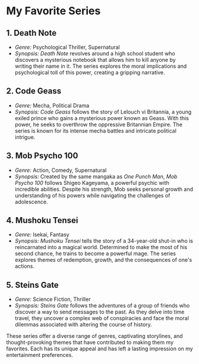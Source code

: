 # My Favorite Series

## 1. **Death Note**
   - *Genre:* Psychological Thriller, Supernatural
   - *Synopsis:* *Death Note* revolves around a high school student who discovers a mysterious notebook that allows him to kill anyone by writing their name in it. The series explores the moral implications and psychological toll of this power, creating a gripping narrative.

## 2. **Code Geass**
   - *Genre:* Mecha, Political Drama
   - *Synopsis:* *Code Geass* follows the story of Lelouch vi Britannia, a young exiled prince who gains a mysterious power known as Geass. With this power, he seeks to overthrow the oppressive Britannian Empire. The series is known for its intense mecha battles and intricate political intrigue.

## 3. **Mob Psycho 100**
   - *Genre:* Action, Comedy, Supernatural
   - *Synopsis:* Created by the same mangaka as *One Punch Man*, *Mob Psycho 100* follows Shigeo Kageyama, a powerful psychic with incredible abilities. Despite his strength, Mob seeks personal growth and understanding of his powers while navigating the challenges of adolescence.

## 4. **Mushoku Tensei**
   - *Genre:* Isekai, Fantasy
   - *Synopsis:* *Mushoku Tensei* tells the story of a 34-year-old shut-in who is reincarnated into a magical world. Determined to make the most of his second chance, he trains to become a powerful mage. The series explores themes of redemption, growth, and the consequences of one's actions.

## 5. **Steins Gate**
   - *Genre:* Science Fiction, Thriller
   - *Synopsis:* *Steins Gate* follows the adventures of a group of friends who discover a way to send messages to the past. As they delve into time travel, they uncover a complex web of conspiracies and face the moral dilemmas associated with altering the course of history.

These series offer a diverse range of genres, captivating storylines, and thought-provoking themes that have contributed to making them my favorites. Each has its unique appeal and has left a lasting impression on my entertainment preferences.
